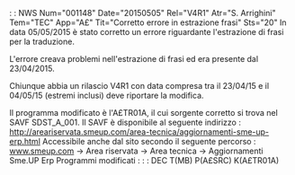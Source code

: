  :  : NWS Num="001148" Date="20150505" Rel="V4R1" Atr="S. Arrighini" Tem="TEC" App="A£" Tit="Corretto errore in estrazione frasi" Sts="20"
In data 05/05/2015 è stato corretto un errore riguardante l'estrazione di frasi per la traduzione.

L'errore creava problemi nell'estrazione di frasi ed era presente dal 23/04/2015.

Chiunque abbia un rilascio V4R1 con data compresa tra il 23/04/15 e il 04/05/15 (estremi inclusi) deve riportare la modifica.

Il programma modificato è l'A£TR01A, il cui sorgente corretto si trova nel SAVF SDST_A_001.
Il SAVF è disponibile al seguente indirizzo : 
http://areariservata.smeup.com/area-tecnica/aggiornamenti-sme-up-erp.html Accessibile anche dal sito secondo il seguente percorso : 
www.smeup.com -> Area riservata -> Area tecnica -> Aggiornamenti Sme.UP Erp 
Programmi modificati : 
 :  : DEC T(MB) P(A£SRC) K(A£TR01A)
